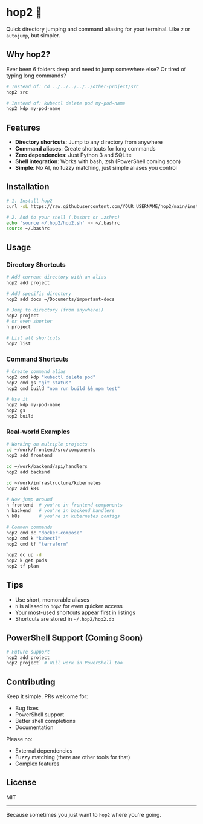 # hop2 🚀

Quick directory jumping and command aliasing for your terminal. Like `z` or `autojump`, but simpler.

## Why hop2?

Ever been 6 folders deep and need to jump somewhere else? Or tired of typing long commands?

```bash
# Instead of: cd ../../../../../other-project/src
hop2 src

# Instead of: kubectl delete pod my-pod-name
hop2 kdp my-pod-name
```

## Features

- **Directory shortcuts**: Jump to any directory from anywhere
- **Command aliases**: Create shortcuts for long commands
- **Zero dependencies**: Just Python 3 and SQLite
- **Shell integration**: Works with bash, zsh (PowerShell coming soon)
- **Simple**: No AI, no fuzzy matching, just simple aliases you control

## Installation

```bash
# 1. Install hop2
curl -sL https://raw.githubusercontent.com/YOUR_USERNAME/hop2/main/install.sh | bash

# 2. Add to your shell (.bashrc or .zshrc)
echo 'source ~/.hop2/hop2.sh' >> ~/.bashrc
source ~/.bashrc
```

## Usage

### Directory Shortcuts

```bash
# Add current directory with an alias
hop2 add project

# Add specific directory
hop2 add docs ~/Documents/important-docs

# Jump to directory (from anywhere!)
hop2 project
# or even shorter
h project

# List all shortcuts
hop2 list
```

### Command Shortcuts

```bash
# Create command alias
hop2 cmd kdp "kubectl delete pod"
hop2 cmd gs "git status"
hop2 cmd build "npm run build && npm test"

# Use it
hop2 kdp my-pod-name
hop2 gs
hop2 build
```

### Real-world Examples

```bash
# Working on multiple projects
cd ~/work/frontend/src/components
hop2 add frontend

cd ~/work/backend/api/handlers  
hop2 add backend

cd ~/work/infrastructure/kubernetes
hop2 add k8s

# Now jump around
h frontend  # you're in frontend components
h backend   # you're in backend handlers
h k8s       # you're in kubernetes configs

# Common commands
hop2 cmd dc "docker-compose"
hop2 cmd k "kubectl"
hop2 cmd tf "terraform"

hop2 dc up -d
hop2 k get pods
hop2 tf plan
```

## Tips

- Use short, memorable aliases
- `h` is aliased to `hop2` for even quicker access
- Your most-used shortcuts appear first in listings
- Shortcuts are stored in `~/.hop2/hop2.db`

## PowerShell Support (Coming Soon)

```powershell
# Future support
hop2 add project
hop2 project  # Will work in PowerShell too
```

## Contributing

Keep it simple. PRs welcome for:
- Bug fixes  
- PowerShell support
- Better shell completions
- Documentation

Please no:
- External dependencies
- Fuzzy matching (there are other tools for that)
- Complex features

## License

MIT

---

Because sometimes you just want to `hop2` where you're going.